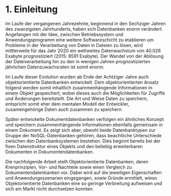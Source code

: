 # 1. Einleitung

Im Laufe der vergangenen Jahrezehnte, beginnend in den Sechziger Jahren des zwanzigsten Jahrhunderts, haben sich Datenbanken enorm verändert. Angefangen mit der Idee, zwischen Betriebssystem und Anwendungsprogramm eine weitere Softwareschicht zu etablieren um Probleme in der Verarbeitung von Daten in Dateien zu lösen, wird mittlerweile  für das Jahr 2020 ein weltweites Datenwachstum von 40.026 Exabyte prognostiziert (2015: 8591 Exabyte).
Der Wandel von der Ablösung der Dateiverarbeitung hin zu den in wenigen Jahren prognostizierten jährlichen Datenzuwachsraten ist somit enorm.

Im Laufe dieser Evolution wurden ab Ende der Achtziger Jahre auch objektorientierte Datenbanken entwickelt. Dem objektorientierten Ansatz folgend werden somit inhaltlich zusammenhängende Informationen in einem Objekt gespeichert, wobei dieses auch die Möglichkeiten für Zugriffe und Änderungen bereitstellt. Die Art und Weise Daten zu speichern, entspricht somit eher dem mentalen Modell der Entwickler, zusamengehörige Daten auch zusammen zu speichern.

Später entwickelte Dokumentdatenbanken verfolgen ein ähnliches Konzept und speichern zusammenhängende Informationen ebenfalls gemeinsam in einem Dokument. Es zeigt sich aber, obwohl beide Datenbanktypen zur Gruppe der NoSQL-Datenbanken gehören, dass beachtliche Unterschiede zwischen den Datenbanksystemen bestehen. Dies beginnt bereits bei der fixen Datenstruktur eines Objekts und den beliebig erweiterbaren Dokumenten in Dokumentendatenbanken.

Die nachfolgende Arbeit stellt Objektorientierte Datenbanken, deren Krenprinzipien, Vor- und Nachteile sowie einen Vergleich zu Dokumentendatenbanken vor. Dabei wird auf die jeweiligen Eigenschaften und Anwendungsszenarien eingegangen, sowie Gründe ermittelt, wieso Objektorientierte Datenbanken eine so geringe Verbreitung aufweisen und sich am Markt nicht durchsetzen konnten.

